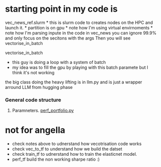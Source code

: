 # starting point in my code is 
vec_news_ref.slurm 
    * this is slurm code to creates nodes on the HPC and launch it. 
    * partition is on gpu
    * note how I'm using virtual envirnoments
    * note how I'm parsing inpute in the code
in vec_news you can ignore 99.9% and only focus on the secitons with the args
Then you will see vectorise_in_batch


vectorise_in_batch
- this guy is doing a loop with a system of batch
- my idea was to fill the gpu by playing with this batch paramete but I think it's not working

the big class doing the heavy lifting is in llm.py and is just a wrapper arround LLM from hugging phase


### General code structure
1) Paramneters.
[perf_portfolio.py](perf_portfolio.py)


# not for angella
* check notes above to udnerstand how vecotrisation code works 
* check vec_to_tf to understand how we build the datset
* check train_tf to udnerstand how to train the elasticnet model. 
* perf_tf build the non working sharpe ratio :)